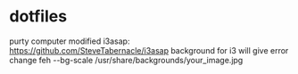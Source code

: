 # dotfiles
purty computer
modified i3asap: https://github.com/SteveTabernacle/i3asap
background for i3 will give error change feh --bg-scale /usr/share/backgrounds/your_image.jpg
